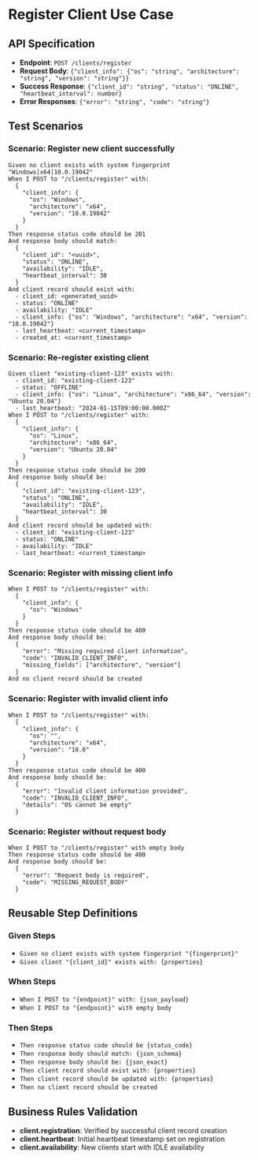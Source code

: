 # Register Client Use Case

## API Specification
- **Endpoint**: `POST /clients/register`
- **Request Body**: `{"client_info": {"os": "string", "architecture": "string", "version": "string"}}`
- **Success Response**: `{"client_id": "string", "status": "ONLINE", "heartbeat_interval": number}`
- **Error Responses**: `{"error": "string", "code": "string"}`

## Test Scenarios

### Scenario: Register new client successfully
```
Given no client exists with system fingerprint "Windows|x64|10.0.19042"
When I POST to "/clients/register" with:
  {
    "client_info": {
      "os": "Windows",
      "architecture": "x64", 
      "version": "10.0.19042"
    }
  }
Then response status code should be 201
And response body should match:
  {
    "client_id": "<uuid>",
    "status": "ONLINE",
    "availability": "IDLE",
    "heartbeat_interval": 30
  }
And client record should exist with:
  - client_id: <generated_uuid>
  - status: "ONLINE"
  - availability: "IDLE"
  - client_info: {"os": "Windows", "architecture": "x64", "version": "10.0.19042"}
  - last_heartbeat: <current_timestamp>
  - created_at: <current_timestamp>
```

### Scenario: Re-register existing client
```
Given client "existing-client-123" exists with:
  - client_id: "existing-client-123"
  - status: "OFFLINE"
  - client_info: {"os": "Linux", "architecture": "x86_64", "version": "Ubuntu 20.04"}
  - last_heartbeat: "2024-01-15T09:00:00.000Z"
When I POST to "/clients/register" with:
  {
    "client_info": {
      "os": "Linux", 
      "architecture": "x86_64",
      "version": "Ubuntu 20.04"
    }
  }
Then response status code should be 200
And response body should be:
  {
    "client_id": "existing-client-123",
    "status": "ONLINE", 
    "availability": "IDLE",
    "heartbeat_interval": 30
  }
And client record should be updated with:
  - client_id: "existing-client-123"
  - status: "ONLINE"
  - availability: "IDLE"
  - last_heartbeat: <current_timestamp>
```

### Scenario: Register with missing client info
```
When I POST to "/clients/register" with:
  {
    "client_info": {
      "os": "Windows"
    }
  }
Then response status code should be 400
And response body should be:
  {
    "error": "Missing required client information",
    "code": "INVALID_CLIENT_INFO",
    "missing_fields": ["architecture", "version"]
  }
And no client record should be created
```

### Scenario: Register with invalid client info
```
When I POST to "/clients/register" with:
  {
    "client_info": {
      "os": "",
      "architecture": "x64",
      "version": "10.0"
    }
  }
Then response status code should be 400
And response body should be:
  {
    "error": "Invalid client information provided",
    "code": "INVALID_CLIENT_INFO",
    "details": "OS cannot be empty"
  }
```

### Scenario: Register without request body
```
When I POST to "/clients/register" with empty body
Then response status code should be 400
And response body should be:
  {
    "error": "Request body is required",
    "code": "MISSING_REQUEST_BODY"
  }
```

## Reusable Step Definitions

### Given Steps
- `Given no client exists with system fingerprint "{fingerprint}"`
- `Given client "{client_id}" exists with: {properties}`

### When Steps
- `When I POST to "{endpoint}" with: {json_payload}`
- `When I POST to "{endpoint}" with empty body`

### Then Steps
- `Then response status code should be {status_code}`
- `Then response body should match: {json_schema}`
- `Then response body should be: {json_exact}`
- `Then client record should exist with: {properties}`
- `Then client record should be updated with: {properties}`
- `Then no client record should be created`

## Business Rules Validation
- **client.registration**: Verified by successful client record creation
- **client.heartbeat**: Initial heartbeat timestamp set on registration  
- **client.availability**: New clients start with IDLE availability